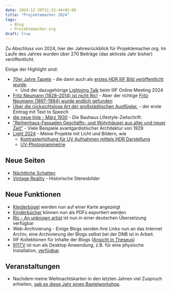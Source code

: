 ```yaml
---
date: 2024-12-30T11:33:44+02:00
title: "Projektemacher 2024"
tags:
  - Blog
  - Projektemacher.org
draft: true
---
```


Zu Abschluss von 2024, hier der Jahresrückblick für Projektemacher.org. Im Laufe des Jahres wurden über 270 Beiträge (das aktivste Jahr bisher) veröffentlicht.
<!--more-->
Einige der Highlight sind:
* [70er Jahre Tapete](https://vorsatzpapier.projektemacher.org/post/tapete-20/) - die dann auch als [erstes HDR IIIF Bild veröffentlicht wurde](https://christianmahnke.de/post/hdr-iiif/).
  * Und der dazugehörige [Lightning Talk](https://christianmahnke.de/post/iiif-online-meeting-2024-slides/) beim IIIF Online Meeting 2024
* [Fritz Neumann (1928–2014) ist nicht Ric!](https://ric-unknownartist.projektemacher.org/de/post/mystery-again/) - Aber der richtige [Fritz Neumann (1897-1984) wurde endlich gefunden](https://ric-unknownartist.projektemacher.org/post/fritz-neumann-spandauer-volksblatt-19-2-1972/)
* [Über die rücksichtslose Art der großstädtischen Ausflügler.](https://briefsteller.de/post/der-haussekretaer/286/) - der erste Eintrag mit Text to Speech
* [die neue linie - März 1930](https://xn--blaufusstlpel-qmb.de/post/die-neue-linie-3-1930/) - *Die* Bauhaus Lifestyle-Zeitschrift.
* ["Reihenhaus-Fassaden Geschäfts- und Wohnhäuser aus alter und neuer Zeit"](https://backsteinexpressionismus.projektemacher.org/post/reihenhaus-fassaden/) - Viele Beispiele avantgardistischer Architektur von 1929
* [Light 2024](https://christianmahnke.de/post/licht2024) - Meine Projekte mit Licht und Bildern, wie
  * [Kontrasterhöhung für UV Aufnahmen mittels HDR Darstellung](https://christianmahnke.de/post/hdr-image-analysis/)
  * [UV-Photogrammetrie](https://christianmahnke.de/post/uv-photogrammetry/)

## Neue Seiten
* [Nächtliche Schatten](https://schatten.yaapb.projektemacher.org/#1/1)
* [Vintage Reality](https://vintagereality.projektemacher.org/) - Historische Stereobilder

## Neue Funktionen

* [Kleiderbügel](https://xn--kleiderbgel-0hb.xn--blaufusstlpel-qmb.de/map/) werden nun auf einer Karte angezeigt
* [Kinderbücher](https://xn--kinderbcher-zhb.projektemacher.org/) können nun als PDFs exportiert werden
* [Ric - An unknown artist](https://ric-unknownartist.projektemacher.org/) ist nun in einer deutschen Übersetzung verfügbar
* Web-Archivierung - Einige Blogs senden ihre Links nun an das Internet Archiv, eine Archivierung der Blogs selbst bei der DNB ist in Arbeit.
* IIIF Kollektionen für Inhalte der Blogs ([Ansicht in Theseus](https://theseusviewer.org/?iiif-content=https://projektemacher.org/collection.json))
* [911TV](https://911tv.projektemacher.org/) ist nun als Desktop Anwendung, z.B. für eine physische Installation, [verfügbar](https://christianmahnke.de/post/911tv-desktop/).

## Veranstaltungen

* Nachdem meine Weihnachtskarten in den letzten Jahren viel Zuspruch erhielten, [gab es diese Jahr einen Bastelworkshop](https://christianmahnke.de/post/christmas-2024-workshop/).
